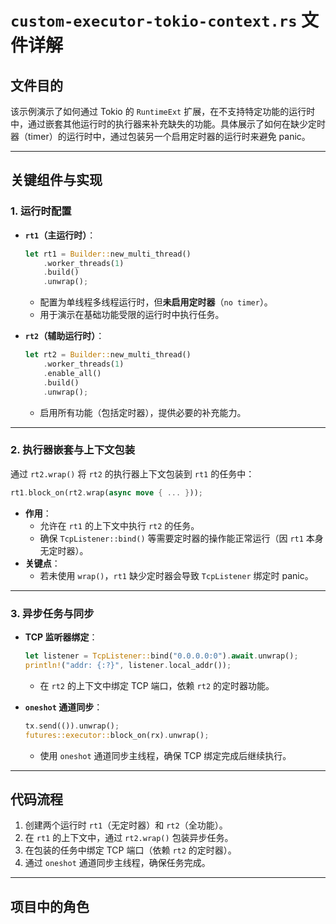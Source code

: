 # `custom-executor-tokio-context.rs` 文件详解

## **文件目的**
该示例演示了如何通过 Tokio 的 `RuntimeExt` 扩展，在不支持特定功能的运行时中，通过嵌套其他运行时的执行器来补充缺失的功能。具体展示了如何在缺少定时器（timer）的运行时中，通过包装另一个启用定时器的运行时来避免 panic。

---

## **关键组件与实现**

### **1. 运行时配置**
- **`rt1`（主运行时）**：
  ```rust
  let rt1 = Builder::new_multi_thread()
      .worker_threads(1)
      .build()
      .unwrap();
  ```
  - 配置为单线程多线程运行时，但**未启用定时器**（`no timer`）。
  - 用于演示在基础功能受限的运行时中执行任务。

- **`rt2`（辅助运行时）**：
  ```rust
  let rt2 = Builder::new_multi_thread()
      .worker_threads(1)
      .enable_all()
      .build()
      .unwrap();
  ```
  - 启用所有功能（包括定时器），提供必要的补充能力。

---

### **2. 执行器嵌套与上下文包装**
通过 `rt2.wrap()` 将 `rt2` 的执行器上下文包装到 `rt1` 的任务中：
```rust
rt1.block_on(rt2.wrap(async move { ... }));
```
- **作用**：
  - 允许在 `rt1` 的上下文中执行 `rt2` 的任务。
  - 确保 `TcpListener::bind()` 等需要定时器的操作能正常运行（因 `rt1` 本身无定时器）。
- **关键点**：
  - 若未使用 `wrap()`，`rt1` 缺少定时器会导致 `TcpListener` 绑定时 panic。

---

### **3. 异步任务与同步**
- **TCP 监听器绑定**：
  ```rust
  let listener = TcpListener::bind("0.0.0.0:0").await.unwrap();
  println!("addr: {:?}", listener.local_addr());
  ```
  - 在 `rt2` 的上下文中绑定 TCP 端口，依赖 `rt2` 的定时器功能。
  
- **`oneshot` 通道同步**：
  ```rust
  tx.send(()).unwrap();
  futures::executor::block_on(rx).unwrap();
  ```
  - 使用 `oneshot` 通道同步主线程，确保 TCP 绑定完成后继续执行。

---

## **代码流程**
1. 创建两个运行时 `rt1`（无定时器）和 `rt2`（全功能）。
2. 在 `rt1` 的上下文中，通过 `rt2.wrap()` 包装异步任务。
3. 在包装的任务中绑定 TCP 端口（依赖 `rt2` 的定时器）。
4. 通过 `oneshot` 通道同步主线程，确保任务完成。

---

## **项目中的角色**